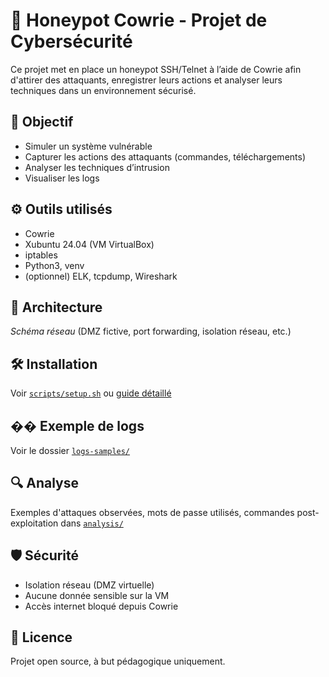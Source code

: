# 🐍 Honeypot Cowrie - Projet de Cybersécurité

Ce projet met en place un honeypot SSH/Telnet à l’aide de Cowrie afin d'attirer des attaquants, enregistrer leurs actions et analyser leurs techniques dans un environnement sécurisé.

## 🎯 Objectif

- Simuler un système vulnérable
- Capturer les actions des attaquants (commandes, téléchargements)
- Analyser les techniques d’intrusion
- Visualiser les logs

## ⚙️ Outils utilisés

- Cowrie
- Xubuntu 24.04 (VM VirtualBox)
- iptables
- Python3, venv
- (optionnel) ELK, tcpdump, Wireshark

## 📐 Architecture

_Schéma réseau_ (DMZ fictive, port forwarding, isolation réseau, etc.)

## 🛠️ Installation

Voir [`scripts/setup.sh`](scripts/setup.sh) ou [guide détaillé](cowrie-installation.md)

## �� Exemple de logs

Voir le dossier [`logs-samples/`](logs-samples/)

## 🔍 Analyse

Exemples d'attaques observées, mots de passe utilisés, commandes post-exploitation dans [`analysis/`](analysis/)

## 🛡️ Sécurité

- Isolation réseau (DMZ virtuelle)
- Aucune donnée sensible sur la VM
- Accès internet bloqué depuis Cowrie

## 📄 Licence

Projet open source, à but pédagogique uniquement.
